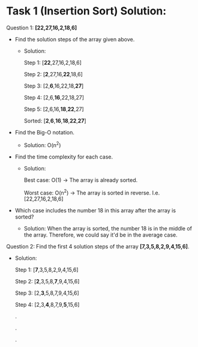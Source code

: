 # Task 1 (Insertion Sort) Solution:

Question 1: **[22,27,16,2,18,6]**
  - Find the solution steps of the array given above.
    - Solution:
      
      Step 1: [**22**,27,16,2,18,6]
      
      Step 2: [**2**,27,16,**22**,18,6]
      
      Step 3: [2,**6**,16,22,18,**27**]
      
      Step 4: [2,6,**16**,22,18,27]
      
      Step 5: [2,6,16,**18**,**22**,27]
      
      Sorted: [**2**,**6**,**16**,**18**,**22**,**27**]
      
  - Find the Big-O notation.
    - Solution:
      O(n<sup>2</sup>)
  - Find the time complexity for each case.
    - Solution:
      
      Best case: O(1) -> The array is already sorted.
      
      Worst case: O(n<sup>2</sup>) -> The array is sorted in reverse. I.e. [22,27,16,2,18,6]
  - Which case includes the number 18 in this array after the array is sorted?
    - Solution: When the array is sorted, the number 18 is in the middle of the array. Therefore, we could say it'd be in the average case.
 
Question 2: Find the first 4 solution steps of the array **[7,3,5,8,2,9,4,15,6]**.
 - Solution: 
    
    Step 1: [**7**,3,5,8,2,9,4,15,6]
    
    Step 2: [**2**,3,5,8,**7**,9,4,15,6]
    
    Step 3: [2,**3**,5,8,7,9,4,15,6]
    
    Step 4: [2,3,**4**,8,7,9,**5**,15,6]
      
      .

      .

      .
    
